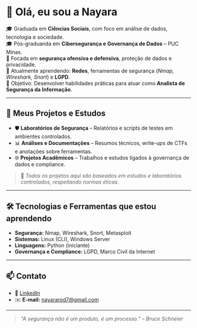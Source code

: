 # 👋 Olá, eu sou a Nayara

🎓 Graduada em **Ciências Sociais**, com foco em análise de dados, tecnologia e sociedade.  
🎓 Pós-graduanda em **Cibersegurança e Governança de Dados** – PUC Minas.  
🔐 Focada em **segurança ofensiva e defensiva**, proteção de dados e privacidade.  
🌱 Atualmente aprendendo: **Redes**, ferramentas de segurança (*Nmap, Wireshark, Snort*) e **LGPD**.  
🚀 Objetivo: Desenvolver habilidades práticas para atuar como **Analista de Segurança da Informação**.


---

## 📂 Meus Projetos e Estudos

- 🛡️ **Laboratórios de Segurança** – Relatórios e scripts de testes em ambientes controlados.  
- 📊 **Análises e Documentações** – Resumos técnicos, write-ups de CTFs e anotações sobre ferramentas.  
- 🌐 **Projetos Acadêmicos** – Trabalhos e estudos ligados à governança de dados e compliance.

> 📌 *Todos os projetos aqui são baseados em estudos e laboratórios controlados, respeitando normas éticas.*

---

## 🛠️ Tecnologias e Ferramentas que estou aprendendo

- **Segurança:** Nmap, Wireshark, Snort, Metasploit  
- **Sistemas:** Linux (CLI), Windows Server  
- **Linguagens:** Python (iniciante)  
- **Governança e Compliance:** LGPD, Marco Civil da Internet

---

## 📫 Contato

- 💼 [LinkedIn](www.linkedin.com/in/nayarasouto7)  
- ✉️ **E-mail:** nayararod7@gmail.com

---

> *“A segurança não é um produto, é um processo.” – Bruce Schneier*
